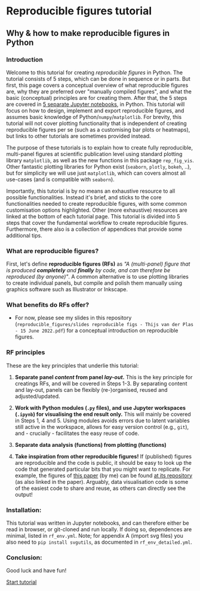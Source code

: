 # Reproducible figures tutorial
## Why &amp; how to make reproducible figures in Python

### Introduction

Welcome to this tutorial for creating _reproducible figures_ in Python. The tutorial consists of 5 steps, which can be done in sequence or in parts. But first, this page covers a conceptual overview of what reproducible figures are, why they are preferred over "manually compiled figures", and what the basic (conceptual) principles are for creating them. After that, the 5 steps are covered in [5 separate Jupyter notebooks](https://github.com/vdplasthijs/reproducible_figures/blob/main/tutorial/Step%201%3A%20Preparing%20individual%20panels.ipynb), in Python. This tutorial will focus on how to design, implement and export reproducible figures, and assumes basic knowledge of Python/`numpy`/`matplotlib`. For brevity, this tutorial will not cover plotting functionality that is independent of creating reproducible figures per se (such as a customising bar plots or heatmaps), but links to other tutorials are sometimes provided instead. 

The purpose of these tutorials is to explain how to create fully reproducible, multi-panel figures at scientific publication level using standard plotting library `matplotlib`, as well as the new functions in this package `rep_fig_vis`. Other fantastic plotting libraries for Python exist (`seaborn`, `plotly`, `bokeh`, ..), but for simplicity we will use just `matplotlib`, which can covers almost all use-cases (and is compatible with `seaborn`). 

Importantly, this tutorial is by no means an exhaustive resource to all possible functionalities. Instead it's brief, and sticks to the core functionalities needed to create reproducible figures, with some common customisation options highlighted. Other (more exhaustive) resources are linked at the bottom of each tutorial page. This tutorial is divided into 5 steps that cover the fundamental workflow to create reproducible figures. Furthermore, there also is a collection of appendices that provide some additional tips. 

### What are reproducible figures? 

First, let's define __reproducible figures (RFs)__ as _"A (multi-panel) figure that is produced __completely__ and __finally__ by code, and can therefore be reproduced (by anyone)"_. A common alternative is to use plotting libraries to create individual panels, but compile and polish them manually using graphics software such as Illustrator or Inkscape. 

### What benefits do RFs offer?
- For now, please see my slides in this repository (`reproducible_figures/slides reproducible figs - Thijs van der Plas - 15 June 2022.pdf`) for a conceptual introduction on reproducible figures. 

### RF principles
These are the key principles that underlie this tutorial:
1. **Separate panel _content_ from panel _lay-out_.**
This is the key principle for creatings RFs, and will be covered in Steps 1-3. By separating content and lay-out, panels can be flexibly (re-)organised, reused and adjusted/updated. 

2. **Work with Python modules (`.py` files), and use Jupyter workspaces (`.ipynb`) for visualising the end result only.** 
This will mainly be covered in Steps 1, 4 and 5. Using modules avoids errors due to latent variables still active in the workspace, allows for easy version control (e.g., `git`), and - crucially - facilitates the easy reuse of code.

3. **Separate data analysis (functions) from plotting (functions)**

4. **Take inspiration from other reproducible figures!**
If (published) figures are reproducible and the code is public, it should be easy to look up the code that generated particular bits that you might want to replicate. For example, the figures of [this paper](https://proceedings.mlr.press/v199/plas22a/plas22a.pdf) (by me) can be found [at its repository](https://github.com/vdplasthijs/eavesdropping/blob/master/Figure%20generation%20notebook.ipynb) (as also linked in the paper). Arguably, data visualisation code is some of the easiest code to share and reuse, as others can directly see the output!

### Installation:
This tutorial was written in Jupyter notebooks, and can therefore either be read in browser, or git-cloned and run locally. If doing so, dependences are minimal, listed in `rf_env.yml`. Note; for appendix A (import svg files) you also need to `pip install svgutils`, as documented in `rf_env_detailed.yml`. 

### Conclusion:
Good luck and have fun!

[Start tutorial](https://github.com/vdplasthijs/reproducible_figures/blob/main/tutorial/Step%201%3A%20Preparing%20individual%20panels.ipynb)